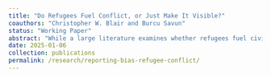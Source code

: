 ```yaml
---
title: "Do Refugees Fuel Conflict, or Just Make It Visible?"
coauthors: "Christopher W. Blair and Burcu Savun"
status: "Working Paper"
abstract: "While a large literature examines whether refugees fuel civil conflict, far less is known about their effects on smaller-scale social conflict, such as communal clashes, disputes, and protests, that often pose the most immediate threats to refugees and local communities. Yet, these dispersed, low-level conflicts are inherently difficult to detect and systematically record, especially in remote and marginalized areas where refugees tend to settle. This research note argues that refugee inflows can affect not only the actual risk of social conflict but also its observability, raising the risk of upwardly biased estimates of violence. Refugee camps and settlements often attract security forces, humanitarian organizations, and journalists, increasing the likelihood that incidents of social conflict are observed and reported. Combining global subnational analyses with micro-level data from Afghanistan and employing multiple empirical diagnostics to probe reporting bias, we show that areas hosting refugees appear to experience more social conflict, but much of this pattern coincides with increased media presence. While we cannot fully measure or adjust for this bias, our findings underscore how ignoring detection dynamics can distort conflict data and yield misleading inferences about the effects of refugee hosting on local violence."
date: 2025-01-06
collection: publications
permalink: /research/reporting-bias-refugee-conflict/
---
```


